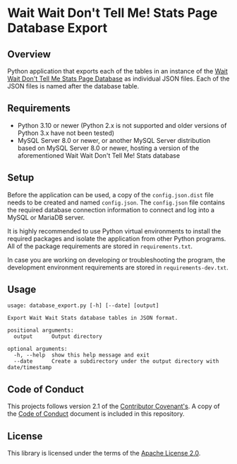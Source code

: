 # Wait Wait Don't Tell Me! Stats Page Database Export

## Overview

Python application that exports each of the tables in an instance of the
[Wait Wait Don't Tell Me Stats Page Database](https://github.com/questionlp/wwdtm_database)
as individual JSON files. Each of the JSON files is named after the database
table.

## Requirements

- Python 3.10 or newer (Python 2.x is not supported and older versions of Python
  3.x have not been tested)
- MySQL Server 8.0 or newer, or another MySQL Server distribution based on MySQL Server 8.0 or newer, hosting a version of the aforementioned Wait Wait Don't Tell Me! Stats database

## Setup

Before the application can be used, a copy of the `config.json.dist` file needs
to be created and named `config.json`. The `config.json` file contains the
required database connection information to connect and log into a MySQL or
MariaDB server.

It is highly recommended to use Python virtual environments to install the
required packages and isolate the application from other Python programs. All
of the package requirements are stored in `requirements.txt`.

In case you are working on developing or troubleshooting the program, the
development environment requirements are stored in `requirements-dev.txt`.

## Usage

```text
usage: database_export.py [-h] [--date] [output]

Export Wait Wait Stats database tables in JSON format.

positional arguments:
  output      Output directory

optional arguments:
  -h, --help  show this help message and exit
  --date      Create a subdirectory under the output directory with date/timestamp
```

## Code of Conduct

This projects follows version 2.1 of the
[Contributor Covenant's](https://www.contributor-covenant.org/). A copy of
the [Code of Conduct](https://github.com/questionlp/wwdtm_database_export/blob/main/CODE_OF_CONDUCT.md)
document is included in this repository.

## License

This library is licensed under the terms of the
[Apache License 2.0](http://www.apache.org/licenses/LICENSE-2.0).
